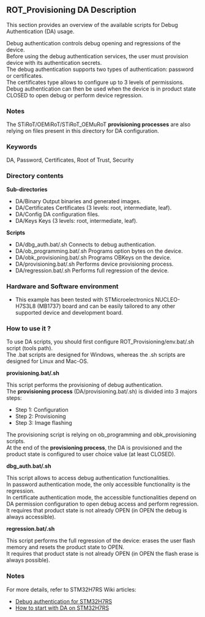 ## <b>ROT_Provisioning DA Description</b>

This section provides an overview of the available scripts for Debug Authentication (DA) usage.

Debug authentication controls debug opening and regressions of the device.<br>
Before using the debug authentication services, the user must provision device with its authentication
secrets.<br>
The debug authentication supports two types of authentication: password or certificates.<br>
The certificates type allows to configure up to 3 levels of permissions.<br>
Debug authentication can then be used when the device is in product state CLOSED to
open debug or perform device regression.

### <b>Notes</b>

The STiRoT/OEMiRoT/STiRoT_OEMuRoT **provisioning processes** are also relying on files present in
this directory for DA configuration.

### <b>Keywords</b>

DA, Password, Certificates, Root of Trust, Security

### <b>Directory contents</b>

<b>Sub-directories</b>

- DA/Binary                             Output binaries and generated images.
- DA/Certificates                       Certificates (3 levels: root, intermediate, leaf).
- DA/Config                             DA configuration files.
- DA/Keys                               Keys (3 levels: root, intermediate, leaf).

<b>Scripts</b>

- DA/dbg_auth.bat/.sh                   Connects to debug authentication.
- DA/ob_programming.bat/.sh             Programs option bytes on the device.
- DA/obk_provisioning.bat/.sh           Programs OBKeys on the device.
- DA/provisioning.bat/.sh               Performs device provisioning process.
- DA/regression.bat/.sh                 Performs full regression of the device.

### <b>Hardware and Software environment</b>

- This example has been tested with STMicroelectronics NUCLEO-H7S3L8 (MB1737)
  board and can be easily tailored to any other supported device and development board.

### <b>How to use it ?</b>

To use DA scripts, you should first configure ROT_Provisioning/env.bat/.sh script (tools path).<br>
The .bat scripts are designed for Windows, whereas the .sh scripts are designed for Linux and Mac-OS.

<b>provisioning.bat/.sh</b>

This script performs the provisioning of debug authentication.<br>
The **provisioning process** (DA/provisioning.bat/.sh) is divided into 3 majors steps:

- Step 1: Configuration
- Step 2: Provisioning
- Step 3: Image flashing

The provisioning script is relying on ob_programming and obk_provisioning scripts.<br>
At the end of the **provisioning process**, the DA is provisioned and the product state is
configured to user choice value (at least CLOSED).

<b>dbg_auth.bat/.sh</b>

This script allows to access debug authentication functionalities.<br>
In password authentication mode, the only accessible functionality is the regression.<br>
In certificate authentication mode, the accessible functionalities depend on DA permission configuration
to open debug access and perform regression.<br>
It requires that product state is not already OPEN (in OPEN the debug is always accessible).

<b>regression.bat/.sh</b>

This script performs the full regression of the device: erases the user flash memory and resets
the product state to OPEN.<br>
It requires that product state is not already OPEN (in OPEN the flash erase is always possible).

### <b>Notes</b>

For more details, refer to STM32H7RS Wiki articles:

  - [Debug authentication for STM32H7RS](https://wiki.st.com/stm32mcu/wiki/Security:Debug_Authentication_for_STM32H7RS)
  - [How to start with DA on STM32H7RS](https://wiki.st.com/stm32mcu/wiki/Security:How_to_start_with_DA_access_on_STM32H7RS)
